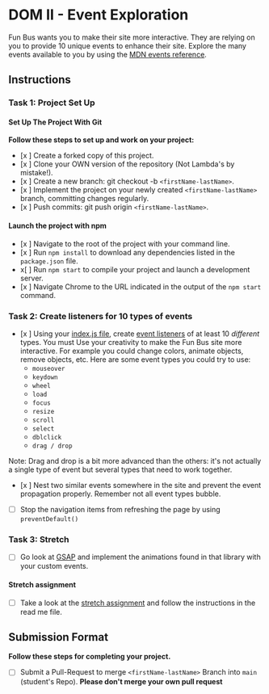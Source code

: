 # DOM II - Event Exploration

Fun Bus wants you to make their site more interactive. They are relying on you to provide 10 unique events to enhance their site. Explore the many events available to you by using the [MDN events reference](https://developer.mozilla.org/en-US/docs/Web/Events).

## Instructions

### Task 1: Project Set Up

#### Set Up The Project With Git

**Follow these steps to set up and work on your project:**

* [x ] Create a forked copy of this project.
* [x ] Clone your OWN version of the repository (Not Lambda's by mistake!).
* [x ] Create a new branch: git checkout -b `<firstName-lastName>`.
* [x ] Implement the project on your newly created `<firstName-lastName>` branch, committing changes regularly.
* [x ] Push commits: git push origin `<firstName-lastName>`.

#### Launch the project with npm

* [x ] Navigate to the root of the project with your command line.
* [x ] Run `npm install` to download any dependencies listed in the `package.json` file.
* x[ ] Run `npm start` to compile your project and launch a development server.
* [x ] Navigate Chrome to the URL indicated in the output of the `npm start` command.

### Task 2: Create listeners for 10 types of events

* [x ] Using your [index.js file](js/index.js), create [event listeners](https://developer.mozilla.org/en-US/docs/Web/Events) of at least 10 _different_ types. You must Use your creativity to make the Fun Bus site more interactive. For example you could change colors, animate objects, remove objects, etc. Here are some event types you could try to use:
  * `mouseover`
  * `keydown`
  * `wheel`
  * `load`
  * `focus`
  * `resize`
  * `scroll`
  * `select`
  * `dblclick`
  * `drag / drop`

Note: Drag and drop is a bit more advanced than the others: it's not actually a single type of event but several types that need to work together.

* [x ] Nest two similar events somewhere in the site and prevent the event propagation properly. Remember not all event types bubble.
* [ ] Stop the navigation items from refreshing the page by using `preventDefault()`

### Task 3: Stretch

* [ ] Go look at [GSAP](https://greensock.com/) and implement the animations found in that library with your custom events.

#### Stretch assignment

* [ ] Take a look at the [stretch assignment](stretch-assignment) and follow the instructions in the read me file.

## Submission Format

**Follow these steps for completing your project.**

* [ ] Submit a Pull-Request to merge `<firstName-lastName>` Branch into `main` (student's  Repo). **Please don't merge your own pull request**
